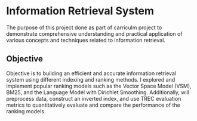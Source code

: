 # Information Retrieval System
The purpose of this project done as part of carriculm project to demonstrate comprehensive understanding and practical application of various concepts and techniques related to information retrieval.

## Objective 
Objective is to building an efficient and accurate information retrieval system using different indexing and ranking methods. I explored and implement popular ranking models such as the Vector Space Model (VSM), BM25, and the Language Model with Dirichlet Smoothing. Additionally, will preprocess data, construct an inverted index, and use TREC evaluation metrics to quantitatively evaluate and compare the performance of the ranking models.
